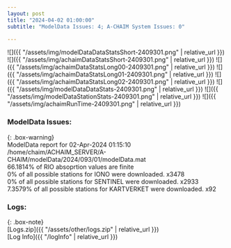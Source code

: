 ```yaml
---
layout: post
title: "2024-04-02 01:00:00"
subtitle: "ModelData Issues: 4; A-CHAIM System Issues: 0"

---
```


![]({{ "/assets/img/modelDataDataStatsShort-2409301.png" | relative_url }})
![]({{ "/assets/img/achaimDataStatsShort-2409301.png" | relative_url }})
![]({{ "/assets/img/achaimDataStatsLong00-2409301.png" | relative_url }})
![]({{ "/assets/img/achaimDataStatsLong01-2409301.png" | relative_url }})
![]({{ "/assets/img/achaimDataStatsLong02-2409301.png" | relative_url }})
![]({{ "/assets/img/modelDataDataStats-2409301.png" | relative_url }})
![]({{ "/assets/img/modelDataStationStats-2409301.png" | relative_url }})
![]({{ "/assets/img/achaimRunTime-2409301.png" | relative_url }})


### ModelData Issues:  
  
{: .box-warning}  
 ModelData report for 02-Apr-2024 01:15:10   
 /home/chaim/ACHAIM_SERVER/A-CHAIM/modelData/2024/093/01/modelData.mat   
 66.1814% of RIO absoprtion values are finite   
 0% of all possible stations for IONO were downloaded. x3478   
 0% of all possible stations for SENTINEL were downloaded. x2933   
 7.3579% of all possible stations for KARTVERKET were downloaded. x92   
  


### Logs:  
  
{: .box-note}  
[Logs.zip]({{ "/assets/other/logs.zip" | relative_url }})  
[Log Info]({{ "/logInfo" | relative_url }})  
